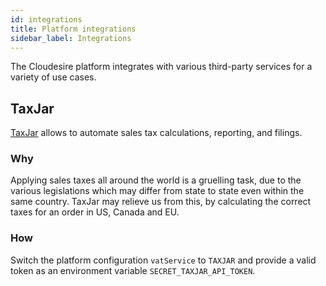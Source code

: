 ```yaml
---
id: integrations
title: Platform integrations
sidebar_label: Integrations
---
```


The Cloudesire platform integrates with various third-party services for a
variety of use cases.

## TaxJar

[TaxJar](https://www.taxjar.com/) allows to automate sales tax calculations,
reporting, and filings.

### Why

Applying sales taxes all around the world is a gruelling task, due to the
various legislations which may differ from state to state even within the same
country. TaxJar may relieve us from this, by calculating the correct taxes for
an order in US, Canada and EU.

### How

Switch the platform configuration `vatService` to `TAXJAR` and provide a valid
token as an environment variable `SECRET_TAXJAR_API_TOKEN`.
